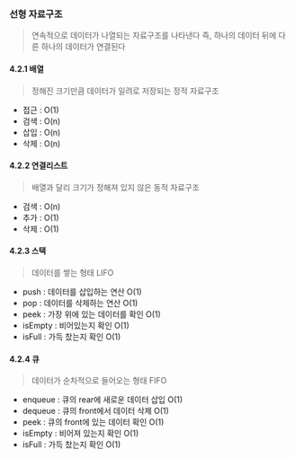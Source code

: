 ### 선형 자료구조
> 연속적으로 데이터가 나열되는 자료구조를 나타낸다 즉, 하나의 데이터 뒤에 다른 하나의 데이터가 연결된다
#### 4.2.1 배열
> 정해진 크기만큼 데이터가 일려로 저장되는 정적 자료구조
* 접근 : O(1)
* 검색 : O(n)
* 삽입 : O(n)
* 삭제 : O(n)

#### 4.2.2 연결리스트
> 배열과 달리 크기가 정해져 있지 않은 동적 자료구조
* 검색 : O(n)
* 추가 : O(1)
* 삭제 : O(1)

#### 4.2.3 스택
> 데이터를 쌓는 형태 LIFO
* push : 데이터를 삽입하는 연산 O(1)
* pop : 데이터를 삭제하는 연산 O(1)
* peek : 가장 위에 있는 데이터를 확인 O(1)
* isEmpty : 비어있는지 확인 O(1)
* isFull : 가득 찼는지 확인 O(1)

#### 4.2.4 큐
> 데이터가 순차적으로 들어오는 형태 FIFO
* enqueue : 큐의 rear에 새로운 데이터 삽입 O(1)
* dequeue : 큐의 front에서 데이터 삭제 O(1)
* peek : 큐의 front에 있는 데이터 확인 O(1)
* isEmpty : 비어져 있는지 확인 O(1)
* isFull : 가득 찼는지 확인 O(1)